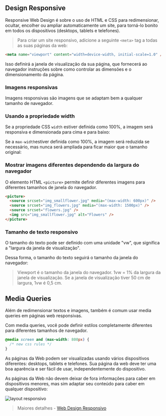 ## Design Responsive

Responsive Web Design é sobre o uso de HTML e CSS para redimensionar, ocultar, encolher ou ampliar automaticamente um site, para torná-lo bonito em todos os dispositivos (desktops, tablets e telefones).

> Para criar um site responsivo, adicione a seguinte `<meta>` tag a todas as suas páginas da web:

```html
<meta name="viewport" content="width=device-width, initial-scale=1.0" />
```

Isso definirá a janela de visualização da sua página, que fornecerá ao navegador instruções sobre como controlar as dimensões e o dimensionamento da página.

### Imagens responsivas

Imagens responsivas são imagens que se adaptam bem a qualquer tamanho de navegador.

### Usando a propriedade width

Se a propriedade CSS `width` estiver definida como 100%, a imagem será responsiva e dimensionada para cima e para baixo:

Se a `max-width`estiver definida como 100%, a imagem será reduzida se necessário, mas nunca será ampliada para ficar maior que o tamanho original:

### Mostrar imagens diferentes dependendo da largura do navegador

O elemento HTML `<picture>` permite definir diferentes imagens para diferentes tamanhos de janela do navegador.

```html
<picture>
  <source srcset="img_smallflower.jpg" media="(max-width: 600px)" />
  <source srcset="img_flowers.jpg" media="(max-width: 1500px)" />
  <source srcset="flowers.jpg" />
  <img src="img_smallflower.jpg" alt="Flowers" />
</picture>
```

### Tamanho de texto responsivo

O tamanho do texto pode ser definido com uma unidade "vw", que significa a "largura da janela de visualização".

Dessa forma, o tamanho do texto seguirá o tamanho da janela do navegador:

> Viewport é o tamanho da janela do navegador. 1vw = 1% da largura da janela de visualização. Se a janela de visualização tiver 50 cm de largura, 1vw é 0,5 cm.

## Media Queries

Além de redimensionar textos e imagens, também é comum usar media queries em páginas web responsivas.

Com media queries, você pode definir estilos completamente diferentes para diferentes tamanhos de navegador.

```css
@media screen and (max-width: 800px) {
  /* new css rules */
}
```

As páginas da Web podem ser visualizadas usando vários dispositivos diferentes: desktops, tablets e telefones. Sua página da web deve ter uma boa aparência e ser fácil de usar, independentemente do dispositivo.

As páginas da Web não devem deixar de fora informações para caber em dispositivos menores, mas sim adaptar seu conteúdo para caber em qualquer dispositivo:

![layout responsivo](https://www.w3schools.com/css/rwd_desktop.png)

> Maiores detalhes - [Web Design Responsivo](https://www.w3schools.com/css/css_rwd_intro.asp)
